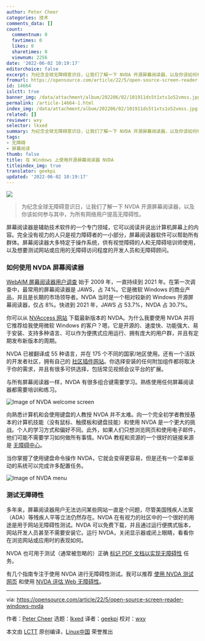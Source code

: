 ```yaml
---
author: Peter Cheer
categories: 技术
comments_data: []
count:
  commentnum: 0
  favtimes: 0
  likes: 0
  sharetimes: 0
  viewnum: 2256
date: '2022-06-02 10:19:17'
editorchoice: false
excerpt: 为纪念全球无障碍意识日，让我们了解一下 NVDA 开源屏幕阅读器，以及你该如何参与其中，为所有网络用户提高无障碍性。
fromurl: https://opensource.com/article/22/5/open-source-screen-reader-windows-nvda
id: 14664
islctt: true
banner_img: /data/attachment/album/202206/02/101911ds5t1xts1o52vmss.jpg
permalink: /article-14664-1.html
index_img: /data/attachment/album/202206/02/101911ds5t1xts1o52vmss.jpg.thumb.jpg
related: []
reviewer: wxy
selector: lkxed
summary: 为纪念全球无障碍意识日，让我们了解一下 NVDA 开源屏幕阅读器，以及你该如何参与其中，为所有网络用户提高无障碍性。
tags:
- 无障碍
- 屏幕阅读
thumb: false
title: 在 Windows 上使用开源屏幕阅读器 NVDA
titleindex_img: true
translator: geekpi
updated: '2022-06-02 10:19:17'
---
```


![](/data/attachment/album/202206/02/101911ds5t1xts1o52vmss.jpg)



> 
> 为纪念全球无障碍意识日，让我们了解一下 NVDA 开源屏幕阅读器，以及你该如何参与其中，为所有网络用户提高无障碍性。
> 
> 
> 


屏幕阅读器是辅助技术软件的一个专门领域，它可以阅读并说出计算机屏幕上的内容。完全没有视力的人只是视力障碍者的一小部分，屏幕阅读器软件可以帮助所有群体。屏幕阅读器大多特定于操作系统，供有视觉障碍的人和无障碍培训师使用，以及想要测试网站或应用的无障碍访问程度的开发人员和无障碍顾问。


### 如何使用 NVDA 屏幕阅读器


[WebAIM 屏幕阅读器用户调查](https://webaim.org/projects) 始于 2009 年，一直持续到 2021 年。在第一次调查中，最常用的屏幕阅读器是 JAWS，占 74%。它是微软 Windows 的商业产品，并且是长期的市场领导者。NVDA 当时是一个相对较新的 Windows 开源屏幕阅读器，仅占 8%。快进到 2021 年，JAWS 占 53.7%，NVDA 占 30.7%。


你可以从 [NVAccess 网站](https://www.nvaccess.org) 下载最新版本的 NVDA。为什么我要使用 NVDA 并将它推荐给我使用微软 Windows 的客户？嗯，它是开源的、速度快、功能强大、易于安装、支持多种语言、可以作为便携式应用运行、拥有庞大的用户群，并且有定期发布新版本的周期。


NVDA 已被翻译成 55 种语言，并在 175 个不同的国家/地区使用。还有一个活跃的开发者社区，拥有自己的 [社区插件网站](https://addons.nvda-project.org/index.en.html)。你选择安装的任何附加组件都将取决于你的需求，并且有很多可供选择，包括常见视频会议平台的扩展。


与所有屏幕阅读器一样，NVDA 有很多组合键需要学习。熟练使用任何屏幕阅读器都需要培训和练习。


![Image of NVDA welcome screen](/data/attachment/album/202206/02/101918tfo2p7dkh5hovdd7.png)


向熟悉计算机和会使用键盘的人教授 NVDA 并不太难。向一个完全初学者教授基本的计算机技能（没有鼠标、触摸板和键盘技能）和使用 NVDA 是一个更大的挑战。个人的学习方式和偏好不同。此外，如果人们只想浏览网页和使用电子邮件，他们可能不需要学习如何做所有事情。NVDA 教程和资源的一个很好的链接来源是 [无障碍中心](http://www.accessibilitycentral.net/)。


当你掌握了使用键盘命令操作 NVDA，它就会变得更容易，但是还有一个菜单驱动的系统可以完成许多配置任务。


![Image of NVDA menu](/data/attachment/album/202206/02/101918gyrqqneznz870ony.png)


### 测试无障碍性


多年来，屏幕阅读器用户无法访问某些网站一直是个问题，尽管美国残疾人法案（ADA）等残疾人平等立法仍然存在。NVDA 在有视力的社区中的一个很好的用途是用于网站无障碍性测试。NVDA 可以免费下载，并且通过运行便携式版本，网站开发人员甚至不需要安装它。运行 NVDA，关闭显示器或闭上眼睛，看看你在浏览网站或应用时的表现如何。


NVDA 也可用于测试（通常被忽略的）正确 [标记 PDF 文档以实现无障碍性](https://www.youtube.com/watch?v=rRzWRk6cXIE) 任务。


有几个指南专注于使用 NVDA 进行无障碍性测试。我可以推荐 [使用 NVDA 测试网页](https://www.unimelb.edu.au/accessibility/tools/testing-web-pages-with-nvda) 和使用 [NVDA 评估 Web 无障碍性](https://webaim.org/articles/nvda)。




---


via: <https://opensource.com/article/22/5/open-source-screen-reader-windows-nvda>


作者：[Peter Cheer](https://opensource.com/users/petercheer) 选题：[lkxed](https://github.com/lkxed) 译者：[geekpi](https://github.com/geekpi) 校对：[wxy](https://github.com/wxy)


本文由 [LCTT](https://github.com/LCTT/TranslateProject) 原创编译，[Linux中国](https://linux.cn/) 荣誉推出
